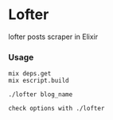 # Lofter

lofter posts scraper in Elixir

### Usage

    mix deps.get
    mix escript.build

    ./lofter blog_name

    check options with ./lofter
